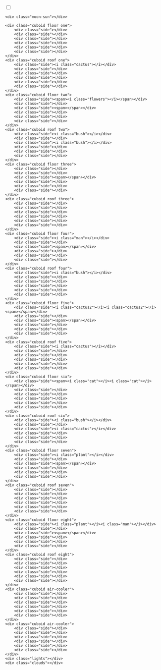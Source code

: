 <!DOCTYPE html>
<html lang="en">
<head>
    <meta charset="UTF-8">
    <meta http-equiv="X-UA-Compatible" content="IE=edge">
    <meta name="viewport" content="width=device-width, initial-scale=1.0">
    <title>Document</title>
    <style>
        /*** Pending to add some details on windows ***/

@property --glass {
	syntax: '<angle>';
	inherits: false;
	initial-value: 337deg;
}

* {
	transform-style: preserve-3d;
	box-sizing: border-box;
}

body {
	margin: 0;
	padding: 0;
	width: 100vw;
	height: 100vh;
	overflow: hidden;
	display: flex;
	align-items: flex-end;
	justify-content: center;
	--cbz: cubic-bezier(0.68, -0.55, 0.27, 1.55);
}

.content {
	--frame: #070b32;
	--bush: #181b38;
	--dot1: radial-gradient(circle at 50% 50%, var(--bush) 0 0.25vmin, #fff0 calc(0.25vmin + 1px) 100%);
	--dot2: radial-gradient(circle at 50% 50%, var(--bush) 0 0.5vmin, #fff0 calc(0.5vmin + 1px) 100%);
	--dot3: radial-gradient(circle at 50% 50%, var(--bush) 0 1.15vmin, #fff0 calc(1.15vmin + 1px) 100%);
	--glass: 337deg;
	--luz1: hsl(var(--glass) 60% 50% / 60%);
	--luz2: hsl(var(--glass) 54% 32%);
	--luz3: hsl(var(--glass) 54% 25%);
	transition: --glass 3s;
	width: 80vmin;
	height: 100vh;
	display: flex;
	align-items: flex-end;
	justify-content: center;
	animation: start-glass 3s var(--cbz) 0s 1;
}

@keyframes start-glass {
	0% { --glass: 200deg; }
	100% { --glass: 337deg; }
}

.content:before {
	content: "";
	position: absolute;
	width: 100vw;
	height: 100%;
	background: linear-gradient(180deg, #000, #080212, #341c5e, #50587e, #0079d9, #39a7ff,  #70c6ed 100%);
	background-repeat: no-repeat;
	background-size:  100% 300%;
	background-position: 0% 10%;
	transform: translateZ(-100vmin);
	transition: all 3s var(--cbz) 0s;
	animation: start-bg 3s var(--cbz) 0s 1;
}

.content:after {
	content: "";
	position: absolute;
	width: 100vw;
	height: 200%;
	--s1: radial-gradient(0.1vmin 0.1vmin at 50% 50%, #ffffff, #fff0);
	--s2: radial-gradient(0.2vmin 0.2vmin at 50% 50%, #ffffff, #fff0);
	background-image: var(--s1),var(--s1), var(--s1),var(--s2), var(--s2),var(--s1), var(--s2),var(--s1), var(--s2),var(--s1), var(--s2),var(--s1), var(--s2),var(--s1), var(--s1),var(--s2), var(--s2),var(--s1), var(--s1),var(--s2), var(--s1),var(--s1);
	background-repeat: repeat-x;
	background-size: 26% 25%, 43.33% 33.33%, 50% 80%, 20% 20%, 33.33% 75.33%, 26% 73%, 39.33% 22%, 33.33% 26%, 31% 32%, 14.33% 35.33%, 18.33% 62.33%, 39.33% 86.33%, 29.33% 69%, 12.33% 30.33%, 29.33% 41.33%, 22.33% 46.33%, 35.33% 27.33%, 22.33% 39.33%, 20.33% 44.33%, 33.33% 56.33%;
	filter: drop-shadow(0px 0px 2px #fff) drop-shadow(0px 0px 5px #fff);
	background-position: -8% -10%;
	transform: translateZ(-100vmin);
	transition: all 3s var(--cbz) 0s;
	top: -16vmin;
	animation: start-stars 3s var(--cbz) 0s 1;
}


input#day-night:checked ~ .content:before {
	background-position: 0% 90%;
	transition: all 3s var(--cbz) 0s;
}

input#day-night:checked ~ .content:after {
	top: -100%;
	transition: all 3s var(--cbz) 0s;
}

@keyframes start-stars {
	0% { top: -100%; }
	100% { top: 0%; }
}

@keyframes start-bg {
	0% { background-position: 0% 90%; }
	100% { background-position: 0% 10%; }
}


.moon-sun {
	position: absolute;
	width: 18vmin;
	height: 18vmin;
	bottom: 70vmin;
	margin-left: 90vmin;
	border-radius: 100%;
	background-repeat: no-repeat;
	animation: change-sm 3s var(--cbz) 0s 1;
	animation-fill-mode: forwards;
	background: radial-gradient(circle at 45% 55%, #fff -13%, yellow 35%, orange 90%, #fff0 90%);
	box-shadow: 0 0 6em 3em #ff9800, 0 0 8em 0 #ff9800 inset, 0 0 20px 5px #fdfdfd;
	--moon: 
		radial-gradient( circle at 26% 71%, #ffffff 8%, #fff0 12% ), 
		radial-gradient( circle at 23% 75%, #ccc 0% 1%, #fff0 10% ), 
		radial-gradient( circle at 14% 42%, #fdfdfd 7%, #fff0 11% ), 
		radial-gradient( circle at 12% 45%, #ccc 0%, #fff0 7% ), 
		radial-gradient( circle at 23% 57%, #f9f9f9 2%, #fff0 6% ), 
		radial-gradient( circle at 22% 58%, #ccc -2%, #fff0 4% ), 
		radial-gradient(circle at 83% 25%, #fff0 10vmin, #fff calc(10vmin + 1px));
	filter: drop-shadow(0px 1px 6vmin #6493a9) drop-shadow(0px 1px 6vmin #fdfdfd);		
}

input#day-night:checked ~ .content .moon-sun {
	animation: change-ms 3s var(--cbz) 0s 1 reverse;
	animation-fill-mode: forwards;
}


@keyframes change-sm {
	0% { bottom: 70vmin; }
	45%, 55% { bottom: -35vmin; }
	49% { background: #ffeb3b; filter: drop-shadow(0px 1px 6vmin #ff9800) drop-shadow(0px 1px 6vmin #fdfdfd); }
	50% {  background: var(--moon); }
	100% { bottom: 70vmin;  background: var(--moon);filter: drop-shadow(0px 1px 6vmin #6493a9) drop-shadow(0px 1px 6vmin #fdfdfd); box-shadow: none; }
}

@keyframes change-ms {
	0% { bottom: 70vmin; }
	45%, 55% { bottom: -35vmin; }
	49% { background: #ffeb3b; filter: drop-shadow(0px 1px 6vmin #ff9800) drop-shadow(0px 1px 6vmin #fdfdfd); }
	50% {  background: var(--moon); }
	100% { bottom: 70vmin;  background: var(--moon);filter: drop-shadow(0px 1px 6vmin #6493a9) drop-shadow(0px 1px 6vmin #fdfdfd); box-shadow: none; }
}




/*** CUBOID ***/

.cuboid {
	--width: 20;
	--depth: 20;
	--height: 20;
	--hue: 235;
	--sat: 25%;
	height: calc(var(--height) * 1vmin);
	width: calc(var(--width) * 1vmin);
	position: absolute;
	transform: rotateY(-8deg) rotateX(5deg) translateZ(-24vmin);
}

.cuboid .side {
	position: absolute;
	top: 50%;
	left: 50%;
	height: 100%;
	width: 100%;
	border-radius: 1px;
}


.cuboid .side:nth-of-type(1) {
	--sat: 40%;
	transform: translate3d(-50%, -50%, calc(var(--depth) * 0.5vmin));
	background: hsl(var(--hue), var(--sat), 18%);
}
.cuboid .side:nth-of-type(2) {
	transform: translate3d(-50%, -50%, calc(var(--depth) * -0.5vmin))
		rotateY(180deg);
	background: hsl(var(--hue), var(--sat), 35%);
}
.cuboid .side:nth-of-type(3) {
	width: calc(var(--depth) * 1vmin);
	transform: translate(-50%, -50%) rotateY(90deg)
		translate3d(0, 0, calc(var(--width) * 0.5vmin));
	background: hsl(var(--hue), var(--sat), 35%);
}
.cuboid .side:nth-of-type(4) {
	width: calc(var(--depth) * 1vmin);
	transform: translate(-50%, -50%) rotateY(-90deg)
		translate3d(0, 0, calc(var(--width) * 0.5vmin));
	background: hsl(var(--hue), var(--sat), 40%);
}
.cuboid .side:nth-of-type(5) {
	--sat: 60%;
	height: calc(var(--depth) * 1vmin);
	transform: translate(-50%, -50%) rotateX(90deg)
		translate3d(0, 0, calc(var(--height) * 0.5vmin));
	background: hsl(var(--hue), var(--sat), 10%);
}
.cuboid .side:nth-of-type(6) {
	--sat: 60%;
	height: calc(var(--depth) * 1vmin);
	transform: translate(-50%, -50%) rotateX(-90deg)
		translate3d(0, 0, calc(var(--height) * 0.5vmin));
	background: hsl(var(--hue), var(--sat), 10%);
}




/*** FLOOR ***/

.floor {
	--width: 40;
	--depth: 89;
	--height: 8;
	bottom: -5vmin;
	left: 16vmin;
	--lines-front: repeating-linear-gradient(90deg, var(--luz1) 0% calc(100% - 0.275vmin), var(--frame) calc(100% - 0.275vmin) 100%);
	--lines-side: repeating-linear-gradient(90deg, var(--luz1) 0% calc(100% - 1.5vmin), var(--frame) calc(100% - 1.5vmin) 100%);
}

.floor .side { border: 3px solid var(--frame); }

.floor.two { bottom: 5vmin; }
.floor.three { bottom: 15vmin; }
.floor.four { bottom: 25vmin; }
.floor.five { bottom: 35vmin; }
.floor.six { bottom: 45vmin; }
.floor.seven { bottom: 55vmin; }
.floor.eight { bottom: 65vmin; }

.floor .side:nth-of-type(1) {
	background: 
		conic-gradient(from 116deg at 0 0, var(--luz2) 0 25%, #fff0 0 100%), 
		linear-gradient(31deg, #fff0 60%, var(--luz2) 61%), 
		linear-gradient(31deg, #fff0 20%, var(--luz2) 21%), 
		linear-gradient(31deg, var(--luz1) 65%, var(--luz2) 21%), 
		linear-gradient(90deg, var(--luz1) 19.5%, #fff0 19.5% 20%, var(--luz1) 20.5% 39.5%, #fff0 40% 61%, var(--luz3) 61% 80.25%, #fff0 80% 81%, var(--luz2) 81% 100%); 
	background-size: 2.5% 51%, 19.5% 100%, 19.5% 100%, 19.5% 100%, 100% 100%;
	background-repeat: no-repeat;
	background-position: 79.75% 100%, 0 0, 25% 0, 75.4% 0, 0 0;
}

.floor .side:nth-of-type(3) {
	background: var(--lines-side), hsl(var(--hue) var(--sat) 75% / 0.5);
	background-size: 35.45% 100%;
}

.floor .side:nth-of-type(4) {
	background: var(--lines-side), hsl(var(--hue) var(--sat) 40% / 0.5);
	background-size: 35.45% 100%;
}




/*** ROOF ***/

.roof {    
	--height: 3;
	--width: 42;
	--depth: 100;
	bottom: 3vmin;
	left: 16vmin;
	transform: rotateY(-8deg) rotateX(5deg)  translateZ(-18vmin);
}

.roof.two { bottom: 13vmin; }
.roof.three { bottom: 23vmin; }
.roof.four { bottom: 33vmin; }
.roof.five { bottom: 43vmin; }
.roof.six { bottom: 53vmin; }
.roof.seven { bottom: 63vmin; }
.roof.eight { bottom: 73vmin; }




/*** AIR COOLER ***/

.air-cooler {
	--height: 3.9;
	--width: 10;
	--depth: 52;
	bottom: 78.5vmin;
	left: 25vmin;
}

.air-cooler + .air-cooler {
	--height: 2.4;
	--width: 5;
	--depth: 20;
	bottom: 78.5vmin;
	left: 42vmin;
	transform: rotateY(-8deg) rotateX(5deg) translateZ(-7vmin);
}

.air-cooler .side:nth-of-type(1) {
	border: 1px solid #0002;
}

.air-cooler .side:nth-of-type(1):before {
	content: "";
	width: calc(100% - 1vmin);
	height: calc(100% - 1vmin);
	position: absolute;
	background: repeating-linear-gradient(180deg, #000, #0a0d29 , #434770cc);
	margin: 0.5vmin;
	background-size: 100% 25%;
}




/*** WINDOWS ***/

span {
	background: linear-gradient(32deg, #fff0 17%, var(--luz2) 19%), var(--luz1);
	position: absolute;
	width: 20%;
	height: 100%;
	left: 20%;
}


/* F 2 */
.floor.two .side span:before ,
.floor.five .side span:before {
	content: "";
	position: absolute;
	width: calc(100% + 2px);
	height: 30%;
	top: -1px;
	left: -1px;
	background: repeating-linear-gradient(180deg, black, #383e70);
	background-size: 100% 0.35vmin;
	box-shadow: 0.01vmin 0.75vmin 0.15vmin 0.125vmin #0005 inset;
}




/*** BLINDS ***/

.floor .side:nth-of-type(1):before, .floor .side:nth-of-type(1):after, 
.floor .side:nth-of-type(3):before, .floor .side:nth-of-type(3):after {
	position: absolute;
	content: "";
	width: 40%;
	height: 100%;
	left: 20%;
	background: repeating-linear-gradient(180deg, #101010, transparent), repeating-linear-gradient(90deg, #383e70 0 calc(100% - 0.25vmin), var(--frame) calc(100% - 0.25vmin) 100%);
	background-size: 100% 0.365vmin, 8vmin 100%;
}

.floor .side:nth-of-type(1):after {
	width: 20%;
	left: 80.25%;

}


/* F 1 */
.floor.one .side:nth-of-type(1):before, 
.floor.one .side:nth-of-type(1):after {
	box-shadow: 0vmin 0.65vmin 0.25vmin 0.25vmin #0006 inset;
}
.floor.one .side:nth-of-type(1):after {
	box-shadow: 0vmin 0.65vmin 0.25vmin 0.25vmin #0006 inset, -7.75vmin 0 0 0 #0a0a0a;
}



/* F 2 */
.floor.two .side:nth-of-type(1):before {
	width: 59.5%;
	left: 40.75%;
	box-shadow: 0.2vmin 0.5vmin 0.25vmin 0.25vmin #0006 inset;
}
.floor.two .side:nth-of-type(1):after {
	width: 20%;
	left: -1px;
	box-shadow: none;
	box-shadow: 0vmin 0.65vmin 0.25vmin 0.25vmin #0006 inset;
	background-color: #3d4176;
}



/* F 3 */
.floor.three .side:nth-of-type(1):after {
	background: #1c1f3e;
	left: 40.25%;
	width: 19.75%;
	box-shadow: 0.2vmin 0.525vmin 0.5vmin 0.125vmin #0006 inset;
}

.floor.three .side:nth-of-type(1):before {
	display: none;
}


/* F 4 */
.floor.four .side:nth-of-type(1):before,
.floor.eight .side:nth-of-type(1):before {
	position: absolute;
	content: "";
	width: 60%;
	height: 100%;
	left: 40%;
	--luz1: #434770;
	--lines-front: repeating-linear-gradient(90deg, var(--luz1) 0% calc(100% - 0.275vmin), var(--frame) calc(100% - 0.275vmin) 100%);
	background: repeating-linear-gradient(90deg, black, transparent), linear-gradient(91deg, #fff0 35%, #000 calc(36% + 1px) 52%, #fff0 52%), linear-gradient(-91deg, #fff0 36%, #000 calc(37% + 1px) 55%, #fff0 55%), var(--lines-front), repeating-linear-gradient(90deg, #364e69, #141f59);
	background-size: 0.35vmin 100%, 100% 100%, 100% 100%, 33.6% 100%, 4% 100%;
	z-index: 1;
}

.floor.four .side:nth-child(1):after {
	box-shadow: 0.05vmin 0.7vmin 0.25vmin 0.125vmin #0006 inset, 7.5vmin -7.3vmin 0 0 #0a0d29;
	left: -1px;
	width: 81%;
}

.floor.four .side:nth-of-type(1):before {
	background: repeating-linear-gradient(90deg, black, transparent), linear-gradient(94deg, #fff0 41%, #000 calc(42% + 1px) 52%, #fff0 52%), linear-gradient(-95deg, #fff0 45%, #000 calc(46% + 1px) 55%, #fff0 55%), var(--lines-front), repeating-linear-gradient(90deg, #364e69, #141f59);
	background-size: 0.375vmin 100%, 100% 100%, 100% 100%, 33.6% 100%, 4% 100%;
	left: 0;
}

.roof.four .side:nth-child(1):before {
	content: "";
	position: absolute;
	width: 25%;
	height: 3vmin;
	top: -3vmin;
	left: 25vmin;
	background: radial-gradient(circle at 13% 98%, var(--luz3) 0.5vmin, #fff0 calc(0.5vmin + 1px)), radial-gradient(circle at 11% 79%, var(--luz3) 0.25vmin, #fff0 calc(0.25vmin + 1px)), radial-gradient(circle at 16% 84%, var(--luz3) 0.125vmin, #fff0 calc(0.125vmin + 1px)), radial-gradient(circle at 21% 95%, var(--luz3) 0.25vmin, #fff0 calc(0.25vmin + 1px)), radial-gradient(circle at 25% 98%, var(--luz3) 0.25vmin, #fff0 calc(0.25vmin + 1px)), radial-gradient(circle at 28% 91%, var(--luz3) 0.175vmin, #fff0 calc(0.175vmin + 1px)), radial-gradient(circle at 30% 84%, var(--luz3) 0.175vmin, #fff0 calc(0.175vmin + 1px)), radial-gradient(circle at 10% 70%, var(--luz3) 0.175vmin, #fff0 calc(0.175vmin + 1px));
	background-repeat: no-repeat;
	filter: drop-shadow(2vmin 0vmin 0px var(--luz3)) drop-shadow(3vmin 0vmin 0px var(--luz3));
}


/* F 5 */
.floor.five .side:nth-of-type(1):before {
	width: 19.25%;
	left: 40.75%;
}

.floor.five .side:nth-child(1) span:after {
	content: "";
	position: absolute;
	width: 2vmin;
	height: 2vmin;
	top: 4.85vmin;
	left: 29.7vmin;
	background: var(--luz3);
	background-size: 100% 0.35vmin;
	box-shadow: -2px -20.1vmin 0 0 var(--luz3);
	color: #601d44;
	z-index: 3;
	transform: translateZ(1.8vmin);
}

.floor.five .side:nth-of-type(1):after {
	display: none;
}

.roof.five .side:nth-child(-n+4):before {
	content: "";
	position: absolute;
	width: 100%;
	height: 3vmin;
	top: -3vmin;
	background: var(--dot3), var(--dot2), var(--dot1), var(--dot1), var(--dot1), var(--dot1), var(--dot1), var(--dot1);
	background-position: -16.2vmin 1.825vmin, -16.7vmin 0.5vmin, -15.72vmin 0.65vmin, -17.57vmin 0.5vmin, -17.2vmin 0.25vmin, -16.5vmin 0.1vmin , -17.4vmin 0.95vmin, -15.175vmin 0.95vmin;
	background-repeat: no-repeat;
	filter: drop-shadow(16px 0px 0px var(--bush)) drop-shadow(24vmin 0px 0px var(--bush)) drop-shadow(8vmin 0px 0px var(--bush));
}


/* F 6 */
.floor.six .side:nth-of-type(1):before {
	left: -0.1vmin;
	box-shadow: 0.025vmin 0.7vmin 0.25vmin 0.125vmin #0006 inset;
	width: 40.25%;
	background: repeating-linear-gradient(90deg, #101010, transparent), repeating-linear-gradient(90deg, #383e70 0 calc(100% - 0.25vmin), var(--frame) calc(100% - 0.25vmin) 100%);
	background-size: 0.25vmin 100%, 8vmin 100%;
}

.floor.six .side:nth-of-type(1):after {
	left: 60%;
	width: 40%;
	background: repeating-linear-gradient(90deg, #101010, transparent), repeating-linear-gradient(90deg, #383e70 0 calc(100% - 0.25vmin), var(--frame) calc(100% - 0.25vmin) 100%);
	background-size: 0.25vmin 100%, 8vmin 100%;
}

.floor.six .side span {
	left: 40.5%;
	width: 19%;
	background: #0a0a0a;
}


/* F 7 */
.floor.seven .side:nth-of-type(1):after {
	display: none;
}

.floor.seven .side:nth-of-type(1):before {
	box-shadow: 0.15vmin 0.65vmin 0.25vmin 0.125vmin #0006 inset;
}


/* F 8 */
.floor.eight .side:nth-of-type(1):after {
	width: 60%;
	left: 40%;
	box-shadow: 0.025vmin 0.65vmin 0.5vmin 0.25vmin #0006 inset;
	background: repeating-linear-gradient(180deg, black, transparent);
	background-size: 100% 4%;
}






/***  RIGHT SIDE  ***/

.floor .side:nth-of-type(3):before,
.floor .side:nth-of-type(3):after{
	width: 33.95%;
	box-shadow: 0.025vmin 1.75vmin 0.4vmin 0.125vmin #0006 inset;
	background-size: 100% 0.365vmin, 33vmin 100%;
	filter: brightness(1.25);
}

/* F 1 */
.floor.one .side:nth-of-type(3):before,
.floor.two .side:nth-of-type(3):before {
	left: 0;
}
.floor.one .side:nth-of-type(3):after,
.floor.two .side:nth-of-type(3):after {
	left: 35.25%;
}


/* F 2 */
.floor.two .side:nth-of-type(3) span,
.floor.four .side:nth-of-type(3) span {
	left: 71%;
	width: 29%;
	background: linear-gradient(-5deg, #fff0 76%, var(--luz2) calc(76% + 1px)), var(--luz1);
}
.floor.two .side:nth-of-type(3) span:before {
	width: 5vmin;
	bottom: 0.8vmin;
	top: inherit;
	background: var(--luz2);
	box-shadow: none;
	left: 10vmin;
}


/* F 3 */
.floor.three .side:nth-of-type(3):before, .floor.three .side:nth-of-type(3):after {
	left: 70.75%;
	width: 29.25%;
}

.floor.three .side:nth-of-type(3) span {
	width: 69.5%;
	left: 0;
	background: #fff0;
}

.floor.three .side:nth-of-type(3) span:before,
.floor.three .side:nth-of-type(3) span:after {
	content: "";
	position: absolute;
	width: 48.5%;
	height: 100%;
	left: 0;
	background: linear-gradient(175.25deg, var(--luz2) 51.5%, var(--luz3) calc(51.5% + 1px)), var(--luz1);
}

.floor.three .side:nth-of-type(3) span:after {
	left: 51%;
	background: linear-gradient(175.25deg, var(--luz2) 25%, var(--luz3) calc(25% + 1px)), var(--luz1);
}



/* F 4 */
.floor.four .side:nth-of-type(3):before, .floor.four .side:nth-of-type(3):after {
	left: 35.25%;
	background: repeating-linear-gradient(90deg, #1d1e26, transparent), repeating-linear-gradient(90deg, #383e70 0 calc(100% - 0.25vmin), var(--frame) calc(100% - 0.25vmin) 100%);
	background-size: 2.5vmin 100%, 33vmin 100%;
}

.floor.four .side:nth-of-type(3):after {
	left: 0%;
	background: var(--luz3);
	box-shadow: none;
}

.floor.four .side:nth-of-type(3) span:before {
	content: "";
	position: absolute;
	width: 2vmin;
	bottom: -0.85vmin;
	border: 2.25vmin solid #fff0;
	border-left: 5.5vmin solid var(--luz2);
	border-top: 0.5vmin solid #fff0;
	left: 6.5vmin;
	height: 1vmin;
	border-radius: 100%;
	transform: rotate(-9deg);
	filter: drop-shadow(0px 2px 0px var(--luz2));
}

.floor.four .side:nth-of-type(3) span:after {
	content: "";
	position: absolute;
	width: 3.5vmin;
	bottom: 2.55vmin;
	background: var(--luz2);
	left: 12.02vmin;
	height: 0.65vmin;
	border-radius: 100%;
}



/* F 5 */
.floor.five .side:nth-of-type(3):before,
.floor.seven .side:nth-of-type(3):before {
	left: 35.25%;
	width: 34.25%;
	top: -1px;
	background: #2c315a;
	box-shadow: -1.975vmin 1.75vmin 1.5vmin 0.125vmin #0005 inset, 0.025vmin 1.75vmin 0.4vmin 0.125vmin #0002 inset;
}

.floor.five .side:nth-of-type(3):after,
.floor.seven .side:nth-of-type(3):after {
	left: 70.75%;
	width: 29.25%;
	top: -1px;
	background: #2c315a;
	box-shadow: -1.975vmin 1.75vmin 1.5vmin 0.125vmin #0005 inset, 0.025vmin 1.75vmin 0.4vmin 0.125vmin #0002 inset;
}

.roof.five .side:nth-child(3):before {
	filter: drop-shadow(3vmin 0px 0px var(--bush)) drop-shadow(6vmin 0px 0px var(--bush))  drop-shadow(10vmin 0px 0px var(--bush)) drop-shadow(-30vmin 0px 0px var(--bush))  drop-shadow(30vmin 1px 0px var(--bush)) drop-shadow(25px -2px 0px var(--bush)) drop-shadow(25px 0px 0px var(--bush));
}

.floor.five .side:nth-of-type(3) span,
.floor.seven .side:nth-of-type(3) span {
	left: 0%;
	width: 33.5%;
	background: conic-gradient(from 180deg at 70% 40%, var(--luz3) 0 23.65%,  var(--luz2) 0 100% );
}

.floor.five .side:nth-of-type(3) span:before {
	display: none;
	left: 0%;
	bottom: 2vmin;
	top: inherit;
	width: 66%;
	background: var(--luz3);
	box-shadow: none;
}



/* F 6 */
.floor.six .side:nth-of-type(3):before,
.floor.six .side:nth-of-type(3):after  {
	left: 0;
	background: repeating-linear-gradient(90deg, #1d1e26, transparent), repeating-linear-gradient(90deg, #383e70 0 calc(100% - 0.25vmin), var(--frame) calc(100% - 0.25vmin) 100%);
	background-size: 1.85vmin 100%, 33vmin 100%;
}

.floor.six .side:nth-of-type(3):after {
	left: 35.25%;
}



/* F 8 */
.floor.eight .side:nth-of-type(3):before {
	left: 0;
	background: repeating-linear-gradient(90deg, #101010, transparent), repeating-linear-gradient(90deg, #383e70 0 calc(100% - 0.25vmin), var(--frame) calc(100% - 0.25vmin) 100%);
	background-size: 2.55vmin 100%, 33vmin 100%;
}

.floor.eight .side:nth-of-type(3):after {
	left: 64vmin;
	bottom: -19.85vmin;
	width: 29.65%;
	background: repeating-linear-gradient(90deg, #1d1e26, transparent), repeating-linear-gradient(90deg, #383e70 0 calc(100% - 0.25vmin), var(--frame) calc(100% - 0.25vmin) 100%);
	background-size: 1.85vmin 100%, 33vmin 100%;
}

.floor.eight .side:nth-of-type(3) span {
	width: 66%;
	left: 36%;
	background: linear-gradient(32deg, #fff0 17%, var(--luz2) 19%), var(--luz1);
	background: #fff0;
	background: radial-gradient(ellipse at 30% 72%, var(--luz2) 2.5vmin, #fff0 3.5vmin), radial-gradient(circle at 30% 72%, var(--luz2) 1vmin, #fff0 1vmin), radial-gradient(circle at 34% 73%, var(--luz2) 1vmin, #fff0 1vmin), radial-gradient(circle at 32% 75%, var(--luz2) 1vmin, #fff0 1vmin), radial-gradient(circle at 25% 75%, var(--luz2) 1vmin, #fff0 1vmin), radial-gradient(circle at 21% 80%, var(--luz2) 1vmin, #fff0 1vmin), radial-gradient(ellipse at 73% 72%, var(--luz2) 3.5vmin, #fff0 4.5vmin), radial-gradient(circle at 69% 70%, var(--luz2) 1vmin, #fff0 1vmin), radial-gradient(circle at 75% 73%, var(--luz2) 1vmin, #fff0 1vmin), radial-gradient(circle at 65% 75%, var(--luz2) 1vmin, #fff0 1vmin), radial-gradient(circle at 82% 75%, var(--luz2) 1vmin, #fff0 1vmin), radial-gradient(circle at 78% 74%, var(--luz2) 1vmin, #fff0 1vmin);
	background-repeat: no-repeat;
}

.floor.eight .side:nth-of-type(3) span:before, .floor.eight .side:nth-of-type(3) span:after {
	content: "";
	position: absolute;
	width: 50.75%;
	height: 100%;
	left: -5px;
	background: linear-gradient(-5deg, #fff0 48.5%, var(--luz2) calc(48.5% + 1px));
}

.floor.eight .side:nth-of-type(3) span:after {
	content: "";
	position: absolute;
	width: 43%;
	height: 100%;
	left: 53%;
	background: linear-gradient(-5deg, #fff0 75%, var(--luz2) calc(75% + 1px));
}




/*** MAN ***/
i.man {
	background: radial-gradient(circle at 50% 0.4vmin, var(--bush) 0 0.35vmin, #fff0 calc(0.35vmin + 1px) 100%),radial-gradient(circle at 50% 0.35vmin, #0c0d1c 0 0.35vmin, #fff0 calc(0.35vmin + 1px) 100%), conic-gradient(from 137deg at 50% 0.51vmin, var(--bush) 0 25%, #fff0 0 100%);
	width: 1.5vmin;
	height: 3.5vmin;
	position: absolute;
	bottom: 1.25vmin;
	left: 10.5vmin;
	z-index: 1;
	transform: rotate(-1deg);
	border-radius: 1vmin 100% 0 0;
}

i.man:before {
	content: "";
	background: var(--bush);
	width: 1vmin;
	height: 1vmin;
	border-radius: 0.3vmin;
	position: absolute;
	bottom: 1.25vmin;
	left: -0.25vmin;
	transform: rotate(55deg);
}  

i.man:after {
	content: "";
}

.eight .side i.man {
	left: 39.75vmin;
	bottom: 0vmin;
	--bush: #363a5c;
	transform: translateZ(-90vmin);
	filter: drop-shadow(1.2px 0px 0px #7d83bfcc);
	color: #7d83bfcc;
	background: radial-gradient(circle at 55% 0.9vmin, var(--bush) 0 0.35vmin, #fff0 calc(0.375vmin + 1px) 100%),radial-gradient(circle at 35% 0.8vmin, #0a0d29 0 0.5vmin, #fff0 calc(0.5vmin + 1px) 100%), conic-gradient(from 145deg at 50% 1.2vmin, var(--bush) 0 25%, #fff0 0 100%);
	height: 4.5vmin;
	width: 1.125vmin;
}

.eight .side i.man:before {
	transform: rotate(-19deg);
	border-right: 1px solid #ffffffab;
	left: 0.125vmin;
	width: 0.45vmin;
	height: 1.85vmin;
	background: var(--frame);
	opacity: 0.5;
	bottom: 1.125vmin;
}



/*** CAT ***/
i.cat {
	background: radial-gradient(circle at 50% 26%, var(--bush) 0 0.35vmin, #fff0 calc(0.35vmin + 1px) 100%), conic-gradient(from 125deg at 100% 0, var(--bush) 0 25%, #fff0 0 100%), conic-gradient(from 136deg at 0 0, var(--bush) 0 25%, #fff0 0 100%);
	width: 0.75vmin;
	height: 2.5vmin;
	position: absolute;
	bottom: 1.25vmin;
	left: 2.3vmin;
	transform: scale(0.85);
}

i.cat:before {
	content: "";
	background: var(--bush);
	width: 1.8vmin;
	height: 1.95vmin;
	border-radius: 100% 39% 0 0;
	position: absolute;
	bottom: -0.35vmin;
	left: -1vmin;
}  

i.cat:after {
	content: "";
	background: #fff0;
	width: 1.65vmin;
	height: 1.75vmin;
	border-radius: 100%;
	border-left: 0.35vmin solid var(--bush);
	border-bottom: 0.35vmin solid #fff0;
	border-top: 0.15vmin solid #fff0;
	position: absolute;
	bottom: 0.15vmin;
	left: -1.25vmin;
	transform: rotate(-20deg);
}

i.cat + i.cat {
	transform: rotateY(180deg) scale(0.9);
	left: 4vmin;
}

i.cat + i.cat:after {
	transform: rotate(-27deg) rotateY(180deg);
	left: -2.6vmin;
	bottom: -0.2vmin;
}





/*** FLOWERS ***/
i.flowers {
	background: var(--luz3);
	width: 70%;
	height: 1vmin;
	position: absolute;
	bottom: 1vmin;
	left: 15%;
}

i.flowers:before {
	content: "";
	position: absolute;
	background: var(--luz3);
	width: 0.75vmin;
	height: 2vmin;
	bottom: 0;
	left: 60%;
}

i.flowers:after {
	content: "";
	position: absolute;
	background: conic-gradient(from -22deg at 50% 100%, var(--luz3) 0 2%, #fff0 0 5%, var(--luz3) 0 7%, #fff0 0 10%, var(--luz3) 0 12%, #fff0 0 100%), 
		radial-gradient(circle at 50% 0.25vmin, var(--luz3) 0 0.25vmin, #fff0 0 100%), 
		radial-gradient(circle at 25% 0.45vmin, var(--luz3) 0 0.25vmin, #fff0 0 100%), 
		radial-gradient(circle at 80% 0.4vmin, var(--luz3) 0 0.25vmin, #fff0 0 100%);
	width: 1.5vmin;
	height: 1.5vmin;
	bottom: 1.5vmin;
	left: 52%;
}



/*** CACTUS ***/
i.cactus {
	background: var(--bush);
	width: 0.85vmin;
	height: 2vmin;
	position: absolute;
	bottom: 3vmin;
	left: 3px;
	border-radius: 100% 100% 10% 45%;
	transform: rotate(-2deg);
}

i.cactus:before {
	content: "";
	position: absolute;
	background: var(--bush);
	width: 0.75vmin;
	height: 2vmin;
	bottom: 1.4vmin;
	left: -0.35vmin;
	border-radius: 100%;
}

i.cactus:after {
	content: "";
	position: absolute;
	background: var(--bush);
	width: 0.5vmin;
	height: 1.5vmin;
	bottom: 3vmin;
	left: 0.075vmin;
	border-radius: 100%;
	box-shadow: -0.6vmin 0.2vmin 0 -0.075vmin var(--bush), 0.4vmin 1.5vmin 0 -0.075vmin var(--bush);
}

.roof.six .cactus {
	left: 90%;
	transform: rotateY(60deg) rotate(-1deg);
	border-radius: 0% 100%;
	filter: drop-shadow(-2px 1px 0px #434770cc);
}




/*** CACTUS 2 ***/
i.cactus2 {
	background: var(--luz3);
	width: 0.45vmin;
	height: 4vmin;
	position: absolute;
	bottom: 1vmin;
	left: 27vmin;
	border-radius: 100% 100% 0 0;
	transform: rotate(-7deg);
}

i.cactus2:before {
	content: "";
	position: absolute;
	background: #fff0;
	width: 0.75vmin;
	height: 1vmin;
	bottom: 1vmin;
	left: -0.5vmin;
	border-radius: 0 0 100% 100%;
	border: 0.5vmin solid var(--luz3);
	border-top-color: #fff0;
	border-left-width: 0.35vmin;
}

i.cactus2:after {
	content: "";
	position: absolute;
	background: var(--luz3);
	width: 0.4vmin;
	height: 0.75vmin;
	bottom: 3.2vmin;
	left: -0.05vmin;
	border-radius: 100%;
	box-shadow: -0.555vmin 0.75vmin 0 0 var(--luz3), 0.75vmin 0.65vmin 0 0 var(--luz3);
}

i.cactus2 + i.cactus2 {
	transform: scale(0.85) translate(-2.25vmin, -0.1vmin) rotate(-5deg) rotateY(180deg);
}



/*** BUSH ***/
i.bush {
	background: var(--bush);
	width: 0.95vmin;
	height: 2vmin;
	position: absolute;
	bottom: 3vmin;
	left: 3px;
	border-radius: 100% 100% 10% 45%;
	transform: rotate(-2deg);
}

i.bush:before {
	content: "";
	position: absolute;
	background: var(--bush);
	width: 0.5vmin;
	height: 1.25vmin;
	bottom: 0.4vmin;
	left: -0.3vmin;
	border-radius: 100%;
	transform: rotate(-24deg);
}

i.bush:after {
	content: "";
	position: absolute;
	background: var(--bush);
	width: 0.5vmin;
	height: 1.5vmin;
	bottom: 1.7vmin;
	left: -0.075vmin;
	border-radius: 100%;
	box-shadow: -0.36vmin 0.5vmin 0 -0.075vmin var(--bush), 0.4vmin 0.75vmin 0 -0.025vmin var(--bush), 0.3vmin 0.25vmin 0 -0.025vmin var(--bush);
	transform: rotate(-16deg);
}

.roof.two .side:nth-child(1) i.bush {
	filter: drop-shadow(19px 6px 0px var(--luz2));
	transform: translateZ(-1vmin);
}

.roof.two .side:nth-child(3) i.bush {
	left: 91%;
	bottom: 2.95vmin;
	transform: rotateY(128deg);
	border-radius: 100% 100% 10% 40%;
	filter: drop-shadow(0.85vmin 11vmin 0px var(--bush)) drop-shadow(-2px -1px 0px #5a5d85);
}

.roof.four .side:nth-child(1) i.bush {
	transform: rotateY(180deg) scale(0.85) scaleX(0.65) rotate(92deg);
	border-radius: 100% 100% 10% 40%;
	bottom: 2.35vmin;
	left: 4px;
	filter: drop-shadow(45.55vmin -7px 0px var(--bush)) drop-shadow(-11.75vmin 2px 0px var(--bush));
}

.roof.six .side:nth-child(1) i.bush {
	transform: rotateY(180deg) scaleY(1.5) scaleX(0.65) rotate(92deg);
	border-radius: 100% 100% 10% 40%;
	bottom: 2.75vmin;
	left: 5px;
	filter: drop-shadow(40vmin 0 0px var(--bush)) drop-shadow(12.95vmin -1px 0px var(--bush));
}




/*** PLANTS ***/
i.plant {
	position: absolute;
	background: linear-gradient(90deg, #fff0 38%, var(--luz2) 38% 61%, #fff0 61%), linear-gradient(180deg, #fff0 40%, var(--luz2) 45%);
	width: 1vmin;
	height: 3.5vmin;
	bottom: 0vmin;
	left: 5vmin;
	filter: drop-shadow(6vmin 0.5vmin 0px var(--luz3)) drop-shadow(8vmin 0.25vmin 0vmin var(--luz3)) drop-shadow(7vmin -0.25vmin 0vmin var(--luz3));
}

i.plant:before, i.plant:after {
	content: "";
	position: absolute;
	background: var(--luz2);
	width: 0.275vmin;
	height: 1vmin;
	transform: rotate(-45deg);
	border-radius: 100% 100% 0 0;
	box-shadow: 4px -4px 0 -0.05vmin var(--luz2);
	bottom: 2.25vmin;
}

i.plant:after {
	transform: rotateY(180deg) rotate(-45deg) translate(-0.65vmin, -0.35vmin);
}

.seven i.plant {
	left: 77%;
	--luz2: var(--luz3);
	filter: drop-shadow(-1.95vmin 0.5vmin 0px var(--luz3)) drop-shadow(-4vmin -0.75vmin 0vmin var(--luz3)) drop-shadow(-3vmin 0.25vmin 0vmin var(--luz3));
	transform: rotateY(180deg) scale(0.85);
}

.seven i.plant:after {
	--luz2: var(--luz3);
	box-shadow: 4px -4px 0 -0.05vmin var(--luz2), 8px -3px 0 -0.05vmin var(--luz2);
}




/*** LIGHTS ***/
.lights {
	position: absolute;
	width: 52vmin;
	height: 75vmin;
	--foco: radial-gradient(circle at 50% 50%, var(--luz1) 0 0.1vmin, #fff0 calc(0.1vmin + 1px) 100%);
	transform: rotateY(-8deg) rotateX(0deg) translateZ(22vmin) translateX(3vmin);
	background:	
		var(--foco), var(--foco), var(--foco), var(--foco), var(--foco), var(--foco), 
		var(--foco), var(--foco), var(--foco), var(--foco), var(--foco), var(--foco), 
		var(--foco), var(--foco), var(--foco), var(--foco), var(--foco), var(--foco), var(--foco), var(--foco), var(--foco),
		var(--foco), var(--foco),
		var(--foco), var(--foco), var(--foco), var(--foco), var(--foco), var(--foco), var(--foco), var(--foco), var(--foco), var(--foco),
		var(--foco),
		var(--foco), var(--foco);
	background-position: 
		6% 1%, 21% 1%, 11.5% 3.5%, 26% 3.5%, 90% 8%, 17% 6%,   
		6% 15%, 11.5% 17%, 53.5% 15%, 58.5% 17%, 72.5% 17%, 67.5% 15%,  
		6% 42%, 53.5% 42%, 67.5% 42%, 11.5% 44.25%, 26% 44%, 58.5% 44%, 72.5% 44%, 17% 46.5%, 63.5% 46.25%,
		67.6% 55%, 73% 57%,
		6% 68.5%, 21% 68.5%, 54% 68.5%, 68% 68.5%, 11.5% 71%, 27% 71%, 58.5% 71%, 73% 71%, 18% 73.5%, 64.5% 73.5%,
		16.5% 86%,
		6% 95.5%, 11.5% 98%;
	background-repeat: no-repeat;
	background-size: 1vmin 1vmin;
}



/*** BUTTON ***/
input { display: none; }

label {
	position: absolute;
	right: 3vmin;
	bottom: 3vmin;
	width: 13vmin;
	height: 5vmin;
	background: #0008;
	border-bottom: 1px solid #fff8;
	border-top: 1px solid #000;
	border-radius: 4vmin;
	cursor: pointer;
	z-index: 3;
}

label:before {
	content: "";
	position: absolute;
	width: 12vmin;
	height: 4vmin;
	background: radial-gradient(circle at 50% 48%, #ffbf00 calc(2vmin - 1px), #fff0 2vmin), radial-gradient(circle at 90% 42%, #fff0 2.5vmin, #e6e6e6 calc(2.5vmin + 1px));
	border-radius: 2vmin;
	left: 0.6vmin;
	top: 0.325vmin;
	transition: all 0.4s ease 1s;
	background-repeat: no-repeat;
	background-size: 4.25vmin 4.25vmin, 4.15vmin 4.15vmin;
	background-position: 7.85vmin 0, 0vmin 0vmin;
}

label:after {
	content: "";
	position: absolute;
	width: 6vmin;
	height: 6vmin;
	border-radius: 100%;
	left: -0.95vmin;
	top: -1.1vmin;
	transition: all 1s var(--cbz) 0s;
	border: 0.5vmin solid #fffc;
	box-shadow: 0 0 1vmin 0 #fffc, 0 0 1vmin 0 #fffc inset;
}

input#day-night:checked + label:after {
	border-color: #ffc71e;
	box-shadow: 0 0 1vmin 0.25vmin #ffc71e, 0 0 1vmin 0.25vmin #ffc71e inset;
}

input#day-night:checked + label:after {
	left: 6.95vmin;
	transition: all 1s var(--cbz) 0s;
}


.clouds {
	position: absolute;
	top: 75vh;
	width: 100vw;
	height: 100%;
	background: radial-gradient(ellipse at 10% 23%, #fff1 4vmin, #fff0 15vmin),radial-gradient(ellipse at 0% 15%, #fff1 4vmin, #fff0 8vmin), radial-gradient(circle at 6% 17%, #fff1 4vmin, #fff0 8vmin), radial-gradient(ellipse at 4% 16%, #fff1 1vmin, #fff0 5vmin), radial-gradient(circle at 9% 16%, #fff1 1vmin, #fff0 5vmin), radial-gradient(ellipse at 12% 18%, #fff1 1vmin, #fff0 5vmin), radial-gradient(circle at 17% 19%, #fff1 2vmin, #fff0 6vmin), radial-gradient(ellipse at 13% 13%, #fff1 1vmin, #fff0 6vmin), radial-gradient(ellipse at 22% 20%, #fff1 2vmin, #fff0 8vmin), radial-gradient(circle at 4% 22%, #fff1 0vmin, #fff0 4vmin), radial-gradient(circle at 7% 24%, #fff1 0vmin, #fff0 4vmin), radial-gradient(ellipse at 10% 22%, #fff1 0vmin, #fff0 4vmin), radial-gradient(circle at 30% 19%, #fff2 0vmin, #fff0 13vmin), radial-gradient(circle at 26% 13%, #fff1 0vmin, #fff0 4vmin), radial-gradient(circle at 33% 15%, #fff1 -3vmin, #fff0 7vmin), radial-gradient(circle at 45% 19%, #fff1 4vmin, #fff0 14vmin), radial-gradient(circle at 38% 20%, #fff1 -3vmin, #fff0 7vmin), radial-gradient(circle at 52% 20%, #fff1 0vmin, #fff0 6vmin), radial-gradient(circle at 56% 15%, #fff1 0vmin, #fff0 7vmin), radial-gradient(circle at 58% 18%, #fff1 0vmin, #fff0 7vmin), radial-gradient(circle at 41% 26%, #fff1 2vmin, #fff0 8vmin), radial-gradient(circle at 60% 15%, #fff1 0vmin, #fff0 7vmin), radial-gradient(circle at 63% 12%, #fff1 0vmin, #fff0 7vmin), radial-gradient(circle at 63% 21%, #fff1 4vmin, #fff0 15vmin), radial-gradient(circle at 60% 25%, #fff1 2vmin, #fff0 7vmin), radial-gradient(ellipse at 63% 20%, #fff1 0vmin, #fff0 7vmin), radial-gradient(circle at 71% 25%, #fff1 2vmin, #fff0 9vmin), radial-gradient(ellipse at 84% 22%, #fff1 -1vmin, #fff0 8vmin), radial-gradient(ellipse at 78% 25%, #fff1 -1vmin, #fff0 10vmin), radial-gradient(ellipse at 90% 18%, #fff1 -1vmin, #fff0 10vmin), radial-gradient(ellipse at 93% 17%, #fff1 2vmin, #fff0 11vmin), radial-gradient(circle at 79% 17%, #fff1 -3vmin, #fff0 7vmin), radial-gradient(ellipse at 73% 12%, #fff1 -3vmin, #fff0 6vmin), radial-gradient(ellipse at 68% 15%, #fff1 -2vmin, #fff0 9vmin), radial-gradient(ellipse at 95% 25%, #fff1 -2vmin, #fff0 9vmin), radial-gradient(ellipse at 98% 26%, #fff1 -2vmin, #fff0 9vmin), radial-gradient(ellipse at 90% 23%, #fff1 -2vmin, #fff0 9vmin);
	transform: translateZ(-100vmin);
	transition: all 3s var(--cbz) 0s;
	opacity: 0.6;
}

.clouds span {
	opacity: 0;
}

input#day-night:checked ~ .content .clouds {
	top: -10vh;
	transition: all 3s var(--cbz) 0s;
	opacity: 1;
	filter: drop-shadow(1vmin -1vmin 1vmin #fff) drop-shadow(-1vmin 1vmin 5vmin #fff) drop-shadow(20vmin 5vmin 5vmin #fff) drop-shadow(-10vmin -1vmin 3vmin #fff);
}

input#day-night:checked ~ .content {
	transition: --glass 3s;
	--glass: 200deg;
}
    </style>
</head>
<body>
    
<input type="checkbox" id="day-night"><label for="day-night"></label>

<div class="content">

	
	<div class="moon-sun"></div>

	<div class="cuboid floor one">
		<div class="side"></div>
		<div class="side"></div>
		<div class="side"></div>
		<div class="side"></div>
		<div class="side"></div>
		<div class="side"></div>
	</div>
	<div class="cuboid roof one">
		<div class="side"><i class="cactus"></i></div>
		<div class="side"></div>
		<div class="side"></div>
		<div class="side"></div>
		<div class="side"></div>
		<div class="side"></div>
	</div>
	<div class="cuboid floor two">
		<div class="side"><span><i class="flowers"></i></span></div>
		<div class="side"></div>
		<div class="side"><span></span></div>
		<div class="side"></div>
		<div class="side"></div>
		<div class="side"></div>
	</div>
	<div class="cuboid roof two">
		<div class="side"><i class="bush"></i></div>
		<div class="side"></div>
		<div class="side"><i class="bush"></i></div>
		<div class="side"></div>
		<div class="side"></div>
		<div class="side"></div>
	</div>
	<div class="cuboid floor three">
		<div class="side"></div>
		<div class="side"></div>
		<div class="side"><span></span></div>
		<div class="side"></div>
		<div class="side"></div>
		<div class="side"></div>
	</div>
	<div class="cuboid roof three">
		<div class="side"></div>
		<div class="side"></div>
		<div class="side"></div>
		<div class="side"></div>
		<div class="side"></div>
		<div class="side"></div>
	</div>
	<div class="cuboid floor four">
		<div class="side"><i class="man"></i></div>
		<div class="side"></div>
		<div class="side"><span></span></div>
		<div class="side"></div>
		<div class="side"></div>
		<div class="side"></div>
	</div>
	<div class="cuboid roof four">
		<div class="side"><i class="bush"></i></div>
		<div class="side"></div>
		<div class="side"></div>
		<div class="side"></div>
		<div class="side"></div>
		<div class="side"></div>
	</div>
	<div class="cuboid floor five">
		<div class="side"><i class="cactus2"></i><i class="cactus2"></i><span></span></div>
		<div class="side"></div>
		<div class="side"><span></span></div>
		<div class="side"></div>
		<div class="side"></div>
		<div class="side"></div>
	</div>
	<div class="cuboid roof five">
		<div class="side"><i class="cactus"></i></div>
		<div class="side"></div>
		<div class="side"></div>
		<div class="side"></div>
		<div class="side"></div>
		<div class="side"></div>
	</div>
	<div class="cuboid floor six">
		<div class="side"><span><i class="cat"></i><i class="cat"></i></span></div>
		<div class="side"></div>
		<div class="side"></div>
		<div class="side"></div>
		<div class="side"></div>
		<div class="side"></div>
	</div>
	<div class="cuboid roof six">
		<div class="side"><i class="bush"></i></div>
		<div class="side"></div>
		<div class="side"><i class="cactus"></i></div>
		<div class="side"></div>
		<div class="side"></div>
		<div class="side"></div>
	</div>
	<div class="cuboid floor seven">
		<div class="side"><i class="plant"></i></div>
		<div class="side"></div>
		<div class="side"><span></span></div>
		<div class="side"></div>
		<div class="side"></div>
		<div class="side"></div>
	</div>
	<div class="cuboid roof seven">
		<div class="side"></div>
		<div class="side"></div>
		<div class="side"></div>
		<div class="side"></div>
		<div class="side"></div>
		<div class="side"></div>
	</div>
	<div class="cuboid floor eight">
		<div class="side"><i class="plant"></i><i class="man"></i></div>
		<div class="side"></div>
		<div class="side"><span></span></div>
		<div class="side"></div>
		<div class="side"></div>
		<div class="side"></div>
	</div>
	<div class="cuboid roof eight">
		<div class="side"></div>
		<div class="side"></div>
		<div class="side"></div>
		<div class="side"></div>
		<div class="side"></div>
		<div class="side"></div>
	</div>
	<div class="cuboid air-cooler">
		<div class="side"></div>
		<div class="side"></div>
		<div class="side"></div>
		<div class="side"></div>
		<div class="side"></div>
		<div class="side"></div>
	</div>
	<div class="cuboid air-cooler">
		<div class="side"></div>
		<div class="side"></div>
		<div class="side"></div>
		<div class="side"></div>
		<div class="side"></div>
		<div class="side"></div>
	</div>
	<div class="lights"></div>
	<div class="clouds"></div>

</div>
</body>
</html>
